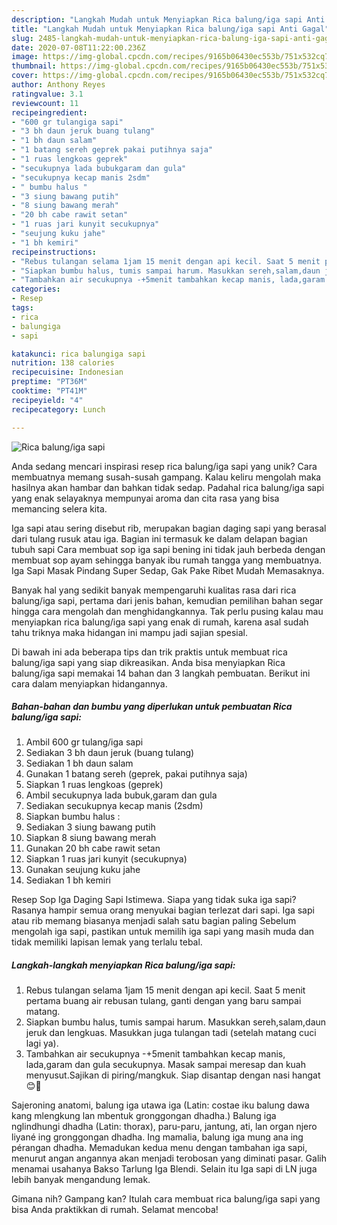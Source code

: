 ```yaml
---
description: "Langkah Mudah untuk Menyiapkan Rica balung/iga sapi Anti Gagal"
title: "Langkah Mudah untuk Menyiapkan Rica balung/iga sapi Anti Gagal"
slug: 2485-langkah-mudah-untuk-menyiapkan-rica-balung-iga-sapi-anti-gagal
date: 2020-07-08T11:22:00.236Z
image: https://img-global.cpcdn.com/recipes/9165b06430ec553b/751x532cq70/rica-balungiga-sapi-foto-resep-utama.jpg
thumbnail: https://img-global.cpcdn.com/recipes/9165b06430ec553b/751x532cq70/rica-balungiga-sapi-foto-resep-utama.jpg
cover: https://img-global.cpcdn.com/recipes/9165b06430ec553b/751x532cq70/rica-balungiga-sapi-foto-resep-utama.jpg
author: Anthony Reyes
ratingvalue: 3.1
reviewcount: 11
recipeingredient:
- "600 gr tulangiga sapi"
- "3 bh daun jeruk buang tulang"
- "1 bh daun salam"
- "1 batang sereh geprek pakai putihnya saja"
- "1 ruas lengkoas geprek"
- "secukupnya lada bubukgaram dan gula"
- "secukupnya kecap manis 2sdm"
- " bumbu halus "
- "3 siung bawang putih"
- "8 siung bawang merah"
- "20 bh cabe rawit setan"
- "1 ruas jari kunyit secukupnya"
- "seujung kuku jahe"
- "1 bh kemiri"
recipeinstructions:
- "Rebus tulangan selama 1jam 15 menit dengan api kecil. Saat 5 menit pertama buang air rebusan tulang, ganti dengan yang baru sampai matang."
- "Siapkan bumbu halus, tumis sampai harum. Masukkan sereh,salam,daun jeruk dan lengkuas. Masukkan juga tulangan tadi (setelah matang cuci lagi ya)."
- "Tambahkan air secukupnya -+5menit tambahkan kecap manis, lada,garam dan gula secukupnya. Masak sampai meresap dan kuah menyusut.Sajikan di piring/mangkuk. Siap disantap dengan nasi hangat😊🤗"
categories:
- Resep
tags:
- rica
- balungiga
- sapi

katakunci: rica balungiga sapi 
nutrition: 138 calories
recipecuisine: Indonesian
preptime: "PT36M"
cooktime: "PT41M"
recipeyield: "4"
recipecategory: Lunch

---
```



![Rica balung/iga sapi](https://img-global.cpcdn.com/recipes/9165b06430ec553b/751x532cq70/rica-balungiga-sapi-foto-resep-utama.jpg)

Anda sedang mencari inspirasi resep rica balung/iga sapi yang unik? Cara membuatnya memang susah-susah gampang. Kalau keliru mengolah maka hasilnya akan hambar dan bahkan tidak sedap. Padahal rica balung/iga sapi yang enak selayaknya mempunyai aroma dan cita rasa yang bisa memancing selera kita.

Iga sapi atau sering disebut rib, merupakan bagian daging sapi yang berasal dari tulang rusuk atau iga. Bagian ini termasuk ke dalam delapan bagian tubuh sapi Cara membuat sop iga sapi bening ini tidak jauh berbeda dengan membuat sop ayam sehingga banyak ibu rumah tangga yang membuatnya. Iga Sapi Masak Pindang Super Sedap, Gak Pake Ribet Mudah Memasaknya.

Banyak hal yang sedikit banyak mempengaruhi kualitas rasa dari rica balung/iga sapi, pertama dari jenis bahan, kemudian pemilihan bahan segar hingga cara mengolah dan menghidangkannya. Tak perlu pusing kalau mau menyiapkan rica balung/iga sapi yang enak di rumah, karena asal sudah tahu triknya maka hidangan ini mampu jadi sajian spesial.


Di bawah ini ada beberapa tips dan trik praktis untuk membuat rica balung/iga sapi yang siap dikreasikan. Anda bisa menyiapkan Rica balung/iga sapi memakai 14 bahan dan 3 langkah pembuatan. Berikut ini cara dalam menyiapkan hidangannya.

<!--inarticleads1-->

##### Bahan-bahan dan bumbu yang diperlukan untuk pembuatan Rica balung/iga sapi:

1. Ambil 600 gr tulang/iga sapi
1. Sediakan 3 bh daun jeruk (buang tulang)
1. Sediakan 1 bh daun salam
1. Gunakan 1 batang sereh (geprek, pakai putihnya saja)
1. Siapkan 1 ruas lengkoas (geprek)
1. Ambil secukupnya lada bubuk,garam dan gula
1. Sediakan secukupnya kecap manis (2sdm)
1. Siapkan  bumbu halus :
1. Sediakan 3 siung bawang putih
1. Siapkan 8 siung bawang merah
1. Gunakan 20 bh cabe rawit setan
1. Siapkan 1 ruas jari kunyit (secukupnya)
1. Gunakan seujung kuku jahe
1. Sediakan 1 bh kemiri


Resep Sop Iga Daging Sapi Istimewa. Siapa yang tidak suka iga sapi? Rasanya hampir semua orang menyukai bagian terlezat dari sapi. Iga sapi atau rib memang biasanya menjadi salah satu bagian paling Sebelum mengolah iga sapi, pastikan untuk memilih iga sapi yang masih muda dan tidak memiliki lapisan lemak yang terlalu tebal. 

<!--inarticleads2-->

##### Langkah-langkah menyiapkan Rica balung/iga sapi:

1. Rebus tulangan selama 1jam 15 menit dengan api kecil. Saat 5 menit pertama buang air rebusan tulang, ganti dengan yang baru sampai matang.
1. Siapkan bumbu halus, tumis sampai harum. Masukkan sereh,salam,daun jeruk dan lengkuas. Masukkan juga tulangan tadi (setelah matang cuci lagi ya).
1. Tambahkan air secukupnya -+5menit tambahkan kecap manis, lada,garam dan gula secukupnya. Masak sampai meresap dan kuah menyusut.Sajikan di piring/mangkuk. Siap disantap dengan nasi hangat😊🤗


Sajeroning anatomi, balung iga utawa iga (Latin: costae iku balung dawa kang mlengkung lan mbentuk gronggongan dhadha.) Balung iga nglindhungi dhadha (Latin: thorax), paru-paru, jantung, ati, lan organ njero liyané ing gronggongan dhadha. Ing mamalia, balung iga mung ana ing pérangan dhadha. Memadukan kedua menu dengan tambahan iga sapi, menurut angan angannya akan menjadi terobosan yang diminati pasar. Galih menamai usahanya Bakso Tarlung Iga Blendi. Selain itu Iga sapi di LN juga lebih banyak mengandung lemak. 

Gimana nih? Gampang kan? Itulah cara membuat rica balung/iga sapi yang bisa Anda praktikkan di rumah. Selamat mencoba!
